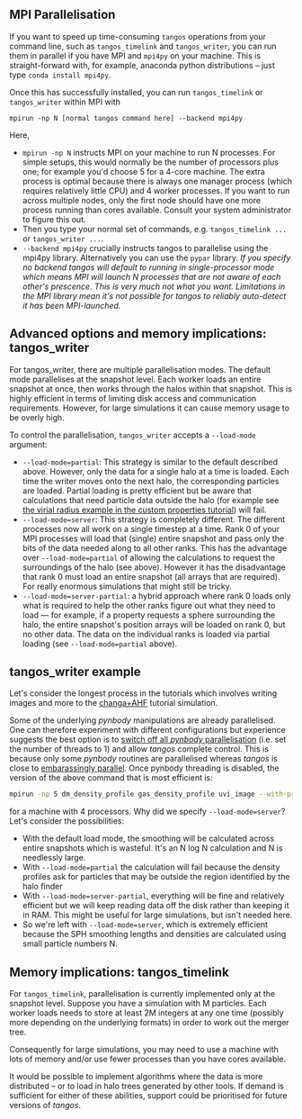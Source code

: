 MPI Parallelisation
-------------------

If you want to speed up time-consuming `tangos` operations from your command line, such as `tangos_timelink` and
`tangos_writer`, you can run them in parallel if you have MPI and `mpi4py` on your machine. This is straight-forward 
with, for example, anaconda python distributions – just type `conda install mpi4py`. 

Once this has successfully installed, you can run `tangos_timelink` or `tangos_writer` within MPI with 

```
mpirun -np N [normal tangos command here] --backend mpi4py
```
Here,
 * `mpirun -np N` instructs MPI on your machine to run N processes. For simple setups, this would normally be 
    the number of processors plus one; for example you'd choose 5 for a 4-core machine.
    The extra process is optimal because there is always one manager process (which requires relatively little CPU) 
    and 4 worker processes. 
    If you want to run across multiple nodes, only the first node should have one more process running than cores available. 
    Consult your system administrator to figure this out. 
 *  Then you type your normal set of commands, e.g. `tangos_timelink ...` or `tangos_writer ...`.
 * `--backend mpi4py` crucially instructs tangos to parallelise using the mpi4py library. 
   Alternatively you can use the `pypar` library. 
   *If you specify no backend tangos will default to running in single-processor mode which means MPI will launch N processes 
   that are not aware of each other's prescence. This is very much not what you want. 
   Limitations in the MPI library mean it's not possible for tangos to reliably auto-detect it has been MPI-launched.*
 

Advanced options and memory implications: tangos_writer
-------------------------------------------------------

For tangos_writer, there are multiple parallelisation modes. The default mode parallelises at the snapshot level.
Each worker loads an entire snapshot at once, then works through the halos within that snapshot. This is highly efficient
in terms of limiting disk access and communication requirements. However, for large simulations it can cause memory
usage to be overly high.

To control the parallelisation, `tangos_writer` accepts a `--load-mode` argument:


* `--load-mode=partial`: This strategy is similar to the default described above. However, only the data for a single 
  halo at a time is loaded. Each time the writer moves onto the next halo, the corresponding particles are loaded.
  Partial loading is pretty efficient but be aware that calculations that need particle data outside the halo
  (for example see [the virial radius example in the custom properties tutorial](custom_properties.md#using-the-particle-data-outside-the-halo))
   will fail.
* `--load-mode=server`: This strategy is completely different. The different processes now all work on a single timestep
  at a time. Rank 0 of your MPI processes will load that (single) entire snapshot and pass 
   only the bits of the data needed along to all other ranks. This has the advantage over 
   `--load-mode=partial` of allowing the calculations to request the surroundings of the halo (see above). 
   However it has the disadvantage that rank 0 must load an entire snapshot (all arrays that are required). 
   For really enormous simulations that might still be tricky.
* `--load-mode=server-partial`: a hybrid approach where rank 0 loads only what is required to help the other ranks 
   figure out what they need to load — for example, if a property requests a sphere surrounding the halo, 
   the entire snapshot's position arrays will be loaded on rank 0, but no other data. 
   The data on the individual ranks is loaded via partial loading (see `--load-mode=partial` above). 


tangos_writer example 
---------------------

Let's consider the longest process in the tutorials which involves writing images and more to 
the [changa+AHF](first_steps_changa+ahf.md) tutorial simulation. 

Some of the underlying _pynbody_ manipulations are already parallelised. One can therefore experiment
with different configurations but experience suggests the best option is to 
[switch off all _pynbody_ parallelisation](https://pynbody.github.io/pynbody/tutorials/threads.html)
(i.e. set the number of threads to 1) and allow _tangos_ complete control. This is because only some _pynbody_ routines
are parallelised whereas _tangos_ is close to [embarassingly parallel](https://en.wikipedia.org/wiki/Embarrassingly_parallel).
Once pynbody threading is disabled, the version of the above command that is most efficient is:

 ```bash
mpirun -np 5 dm_density_profile gas_density_profile uvi_image --with-prerequisites --include-only="contamination_fraction<0.01 & NDM()>5000" --sims tutorial_changa --backend mpi4py --load-mode server
```

for a machine with 4 processors. Why did we specify `--load-mode=server`? Let's consider the possibilities:

 * With the default load mode, the smoothing will be calculated across entire snapshots which is wasteful. It's an
   N log N calculation and N is needlessly large. 
 * With `--load-mode=partial` the calculation will fail because the density profiles ask for particles that may be
   outside the region identified by the halo finder
 * With `--load-mode=server-partial`, everything will be fine and relatively efficient 
   but we will keep reading data off the disk rather than keeping it in RAM. This might be useful for large simulations, 
   but isn't needed here.
 * So we're left with `--load-mode=server`, which is extremely efficient because the SPH smoothing
   lengths and densities are calculated using small particle numbers N.

Memory implications: tangos_timelink
------------------------------------

For `tangos_timelink`, parallelisation is currently implemented only at the snapshot level. Suppose you have a simulation
with M particles. Each worker loads needs to store at least 2M integers at any one time (possibly more depending on the 
underlying formats) in order to work out the merger tree.

Consequently for large simulations, you may need to use a machine with lots of memory and/or use fewer processes than you have 
cores available.

It would be possible to implement algorithms where the data is more distributed – or to load in halo trees generated by
other tools. If demand is sufficient for either of these abilities, support could
be prioritised for future versions of _tangos_.

